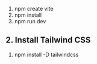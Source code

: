 1. npm create vite
2. npm install
3. npm run dev

## 2. Install Tailwind CSS

1. npm install -D tailwindcss

